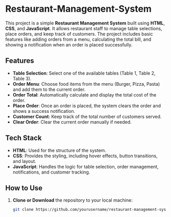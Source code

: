 # Restaurant-Management-System

This project is a simple **Restaurant Management System** built using **HTML**, **CSS**, and **JavaScript**. It allows restaurant staff to manage table selections, place orders, and keep track of customers. The project includes basic features like adding orders from a menu, calculating the total bill, and showing a notification when an order is placed successfully.

## Features
- **Table Selection**: Select one of the available tables (Table 1, Table 2, Table 3).
- **Order Menu**: Choose food items from the menu (Burger, Pizza, Pasta) and add them to the current order.
- **Order Total**: Automatically calculate and display the total cost of the order.
- **Place Order**: Once an order is placed, the system clears the order and shows a success notification.
- **Customer Count**: Keep track of the total number of customers served.
- **Clear Order**: Clear the current order manually if needed.

## Tech Stack
- **HTML**: Used for the structure of the system.
- **CSS**: Provides the styling, including hover effects, button transitions, and layout.
- **JavaScript**: Handles the logic for table selection, order management, notifications, and customer tracking.

## How to Use

1. **Clone or Download** the repository to your local machine:
   ```bash
   git clone https://github.com/yourusername/restaurant-management-system.git
